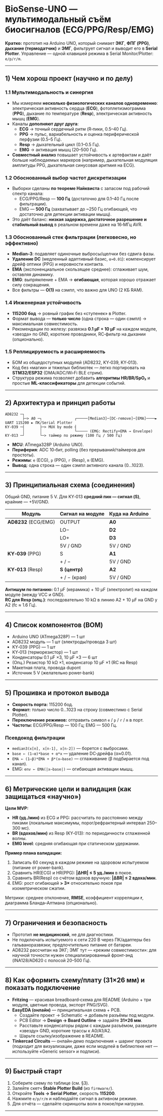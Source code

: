 
# BioSense‑UNO — мультимодальный съём биосигналов (ECG/PPG/Resp/EMG)

**Кратко:** прототип на Arduino UNO, который снимает **ЭКГ**, **ФПГ (PPG)**, **дыхание (термодатчик)** и **ЭМГ**, фильтрует сигнал и выводит его в **Serial Plotter**. Управление — одной клавишей режима в Serial Monitor/Plotter: `e/p/r/m`.

---

## 1) Чем хорош проект (научно и по делу)

### 1.1 Мультимодальность и синергия
- Мы измеряем **несколько физиологических каналов одновременно**: электрическая активность сердца (**ECG**), фотоплетизмограмма (**PPG**), дыхание по температуре (**Resp**), электрическая активность мышц (**EMG**).
- Каналы **дополняют друг друга**:  
  - **ECG** → точный сердечный ритм (R‑пики, 0.5–40 Гц).  
  - **PPG** → пульс, вариабельность и оценка периферической перфузии (0.5–5 Гц).  
  - **Resp** → дыхательный цикл (0.1–0.5 Гц).  
  - **EMG** → активация мышц (20–500 Гц).  
- **Совместный анализ** повышает устойчивость к артефактам и даёт больше наблюдаемых маркеров (например, дыхательная модуляция амплитуды PPG, дыхательная синусовая аритмия на ECG).

### 1.2 Обоснованный выбор частот дискретизации
- Выборки сделаны **по теореме Найквиста** с запасом под рабочий спектр канала:  
  - ECG/PPG/Resp — **100 Гц** (достаточно для 0.1–40 Гц после фильтрации).  
  - EMG — **500 Гц** (захватывает до ~250 Гц огибающей, что достаточно для детекции активации мышц).  
- Это даёт баланс: **низкая задержка, достаточное разрешение и стабильный вывод** в реальном времени даже на 16‑МГц AVR.

### 1.3 Обоснованный стек фильтрации (легковесно, но эффективно)
- **Median‑3**: подавляет одиночные выбросы/щелчки без сдвига фазы.  
- **Удаление DC** (медленный адаптивный базис, `α≈0.01`): компенсирует дрейф оптики (PPG) и неровности контакта.  
- **EMA** (экспоненциальное скользящее среднее): сглаживает шум, оставляя динамику.  
- **EMG**: выпрямление + EMA → **огибающая**, которая хорошо отражает силу сокращения.  
- Все фильтры — **O(1)** на сэмпл, что важно для UNO (2 КБ RAM).

### 1.4 Инженерная устойчивость
- **115200 бод** → ровный график без «ступенек» в Plotter.  
- Формат вывода — **только число** (одна строка — один сэмпл) → максимальная совместимость.  
- Рекомендации по железу: развязка **0.1 µF + 10 µF** на каждом модуле, «звезда» по GND, короткие проводники, RC‑фильтр на дыхании (опционально).

### 1.5 Реплицируемость и расширяемость
- БОМ из общедоступных модулей (AD8232, KY‑039, KY‑013).  
- Код без «магии» и тяжелых библиотек — легко портировать на **STM32/ESP32** (DMA/ADC/Wi‑Fi BLE стрим).  
- Структура режима позволяет добавить **алгоритмы HR/BR/SpO₂** и простые **ML‑классификаторы** для детекции событий.

---

## 2) Архитектура и принцип работы

```
AD8232 ─┐
        ├─> A0 ─┐               ┌─────[Median3]─[DC‑remove]─[EMA]────► UART 115200 ► ПК/Serial Plotter
KY‑039 ─┤       ├─> MUX by mode ┤
        │       │               └───── (EMG: Rectify+EMA → Envelope)
KY‑013 ─┘       └─> таймер по режиму (100 Гц / 500 Гц)
```

- **MCU**: ATmega328P (Arduino UNO).  
- **Периферия**: ADC 10‑бит, polling (без прерываний/таймеров для простоты).  
- **Режимы**: `e` (ECG), `p` (PPG), `r` (Resp), `m` (EMG).  
- **Вывод**: одна строка — один сэмпл активного канала (0…1023).

---

## 3) Принципиальная схема (соединения)

Общий GND, питание 5 V. Для KY‑013 **средний пин — сигнал (S)**, крайние — +5V/GND.

| Модуль | Сигнал на модуле | Куда на Arduino |
|---|---|---|
| **AD8232** (ECG/EMG) | OUTPUT | **A0** |
|  | LO− | **D2** |
|  | LO+ | **D3** |
|  | 5V / GND | 5V / GND |
| **KY‑039** (PPG) | S | **A1** |
|  | + / − | 5V / GND |
| **KY‑013** (Resp) | **S (центр)** | **A2** |
|  | + / − (края) | 5V / GND |

**Антишум по питанию:** 0.1 µF (керамика) + 10 µF (электролит) на каждом модуле (между VCC и GND).  
**RC для Resp (опц.)**: последовательно 10 kΩ в линию A2 + 10 µF на GND у A2 (fc ≈ 1.6 Гц).

---

## 4) Список компонентов (BOM)

- Arduino UNO (ATmega328P) — 1 шт  
- AD8232 модуль — 1 шт (электроды/провода 3 шт)  
- KY‑039 (PPG) — 1 шт  
- KY‑013 (терморезистор) — 1 шт  
- Конденсаторы 0.1 µF ×3, 10 µF ×3 — 6 шт  
- (Опц.) Резистор 10 kΩ ×1, конденсатор 10 µF ×1 (RC на Resp)  
- Макетная плата, провода dupont  
- Источник 5 V (желательно power‑bank)

---

## 5) Прошивка и протокол вывода

- **Скорость порта:** 115200 бод.  
- **Формат:** *только* число 0…1023 на строку (совместимо с Serial Plotter).  
- **Переключение режимов:** отправить символ `e` / `p` / `r` / `m` в порт.  
- **Частоты:** ECG/PPG/Resp — 100 Гц; EMG — 500 Гц.

### Псевдокод фильтрации
- `median3(x[n], x[n-1], x[n-2])` — борется с выбросами.  
- `base ← (1–α)*base + α*x` — удаление DC‑дрейфа (α≈0.01).  
- `EMA ← (1–β)*EMA + β*(x–base)` — сглаживание (β подбирается под канал).  
- EMG: `env ← EMA(|x–base|)` — огибающая активации мышц.

---

## 6) Метрические цели и валидация (как защищаться «научно»)

**Цели MVP:**
- **HR (уд./мин)** из ECG и PPG: рассчитать по расстоянию между пиками (локальные максимумы, порог/рефрактерный интервал 250–300 мс).  
- **BR (вдохов/мин)** из Resp (KY‑013): по периодичности сглаженной волны.  
- **EMG level**: средняя огибающая при статическом удержании.

**Пример плана валидации:**
1. Записать 60 секунд в каждом режиме на здоровом испытуемом (питание от power‑bank).  
2. Сравнить HR(ECG) и HR(PPG): **|ΔHR| ≤ 5 уд./мин** в покое.  
3. Сравнить BR(Resp) со счётом вдохов вручную: **|ΔBR| ≤ 2 вдоха/мин**.  
4. EMG: рост огибающей **> 3×** относительно покоя при изометрическом сжатии.

Метрики: среднее отклонение, **RMSE**, коэффициент корреляции **r**, диаграмма Бланда–Алтмана (опционально).

---

## 7) Ограничения и безопасность

- Прототип **не медицинский**, не для диагностики.  
- Не подключать испытуемого к сети 220 В через ПК/адаптеры без гальваноразвязки; предпочтительно питание от батареи.  
- AD8232 рассчитан на ЭКГ; ЭМГ тут — «режим совместимости»: для научной точности нужен специализированный фронт‑энд (INA128/AD620 с полосой 20–500 Гц).

---

## 8) Как оформить схему/плату (31×26 мм) и показать подключение

- **Fritzing** — красивая breadboard‑схема для README (Arduino + три модуля, цветные провода, экспорт PNG/SVG).  
- **EasyEDA (онлайн)** — принципиальная схема + PCB.  
  - Создайте проект → Schematic → добавьте разъёмы под модули.  
  - PCB Editor → **Design → Board Outline** → задайте **31×26 мм**.  
  - Расставьте конденсаторы рядом с каждым разъёмом, разведите «звезду» GND, короткие трассы к A0/A1/A2.  
  - Шарьте ссылку/изображение в README.  
- **Tinkercad Circuits** — онлайн‑демо подключения + шаринг проекта (подходит для визуализации, даже если модулей в библиотеке нет — используйте «Generic sensor» и подписи).

---

## 9) Быстрый старт

1) Соберите схему по таблице (см. §3).  
2) Залейте скетч **Stable Plotter Build** (из `firmware/`).  
3) Откройте **Tools → Serial Plotter**, скорость **115200**.  
4) Нажмите `e/p/r/m` и наблюдайте сигнал в активном режиме.  
5) Для отчёта — сделайте скриншоты волн в покое/при нагрузке.

---
